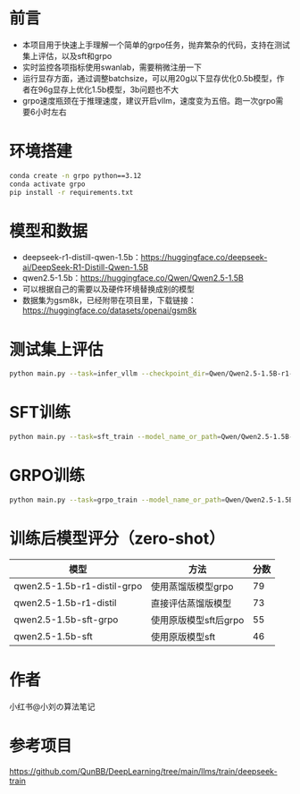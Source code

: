 # 前言
- 本项目用于快速上手理解一个简单的grpo任务，抛弃繁杂的代码，支持在测试集上评估，以及sft和grpo
- 实时监控各项指标使用swanlab，需要稍微注册一下
- 运行显存方面，通过调整batchsize，可以用20g以下显存优化0.5b模型，作者在96g显存上优化1.5b模型，3b问题也不大
- grpo速度瓶颈在于推理速度，建议开启vllm，速度变为五倍。跑一次grpo需要6小时左右

# 环境搭建
```bash
conda create -n grpo python==3.12
conda activate grpo
pip install -r requirements.txt
```
# 模型和数据
- deepseek-r1-distill-qwen-1.5b：https://huggingface.co/deepseek-ai/DeepSeek-R1-Distill-Qwen-1.5B
- qwen2.5-1.5b：https://huggingface.co/Qwen/Qwen2.5-1.5B
- 可以根据自己的需要以及硬件环境替换成别的模型
- 数据集为gsm8k，已经附带在项目里，下载链接：https://huggingface.co/datasets/openai/gsm8k

# 测试集上评估
```bash
python main.py --task=infer_vllm --checkpoint_dir=Qwen/Qwen2.5-1.5B-r1-distil
```

# SFT训练
```bash
python main.py --task=sft_train --model_name_or_path=Qwen/Qwen2.5-1.5B-r1-distil --bf16 --checkpoint_dir=outputs/Qwen-1.5B-SFT --per_device_train_batch_size=8 --save_strategy=epoch --epochs=1
```

# GRPO训练
```bash
python main.py --task=grpo_train --model_name_or_path=Qwen/Qwen2.5-1.5B-r1-distil --bf16 --use_vllm --checkpoint_dir=outputs/Qwen-1.5B-GRPO --save_strategy=epoch
```

# 训练后模型评分（zero-shot）
| 模型                         | 方法                             | 分数 |
|-----------------------------|----------------------------------|------|
| qwen2.5-1.5b-r1-distil-grpo | 使用蒸馏版模型grpo               | 79   |
| qwen2.5-1.5b-r1-distil      | 直接评估蒸馏版模型               | 73   |
| qwen2.5-1.5b-sft-grpo       | 使用原版模型sft后grpo           | 55   |
| qwen2.5-1.5b-sft            | 使用原版模型sft                  | 46   |

# 作者
小红书@小刘の算法笔记

# 参考项目
https://github.com/QunBB/DeepLearning/tree/main/llms/train/deepseek-train
